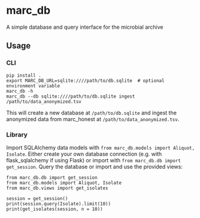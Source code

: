 # marc_db

A simple database and query interface for the microbial archive

## Usage

### CLI

```
pip install .
export MARC_DB_URL=sqlite:////path/to/db.sqlite  # optional environment variable
marc_db -h
marc_db --db sqlite:////path/to/db.sqlite ingest /path/to/data_anonymized.tsv
```

This will create a new database at `/path/to/db.sqlite` and ingest the anonymized data from marc_honest at `/path/to/data_anonymized.tsv`.

### Library

Import SQLAlchemy data models with `from marc_db.models import Aliquot, Isolate`. Either create your own database connection (e.g. with flask_sqlalchemy if using Flask) or import with `from marc_db.db import get_session`. Query the database or import and use the provided views:

```
from marc_db.db import get_session
from marc_db.models import Aliquot, Isolate
from marc_db.views import get_isolates

session = get_session()
print(session.query(Isolate).limit(10))
print(get_isolates(session, n = 10))
```